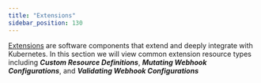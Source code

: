 ```yaml
---
title: "Extensions"
sidebar_position: 130
---
```


[Extensions](https://kubernetes.io/docs/concepts/extend-kubernetes/) are software components that extend and deeply integrate with Kubernetes. In this section we will view common extension resource types including **_Custom Resource Definitions_**, **_Mutating Webhook Configurations_**, and **_Validating Webhook Configurations_** 




